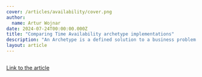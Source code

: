 ```yaml
---
cover: /articles/availability/cover.png
author:
  name: Artur Wojnar
date: 2024-07-24T00:00:00.000Z
title: "Comparing Time Availability archetype implementations"
description: "An Archetype is a defined solution to a business problem. The Time Availability answers the question: Can I schedule resource X between D1 and D2?"
layout: article
---
```


<img class="article-image" src="/articles/availability/cover.png" alt>

[Link to the article](https://arturwojnar.dev/comparing-time-availability-archetype-implementations-628499efaa28)